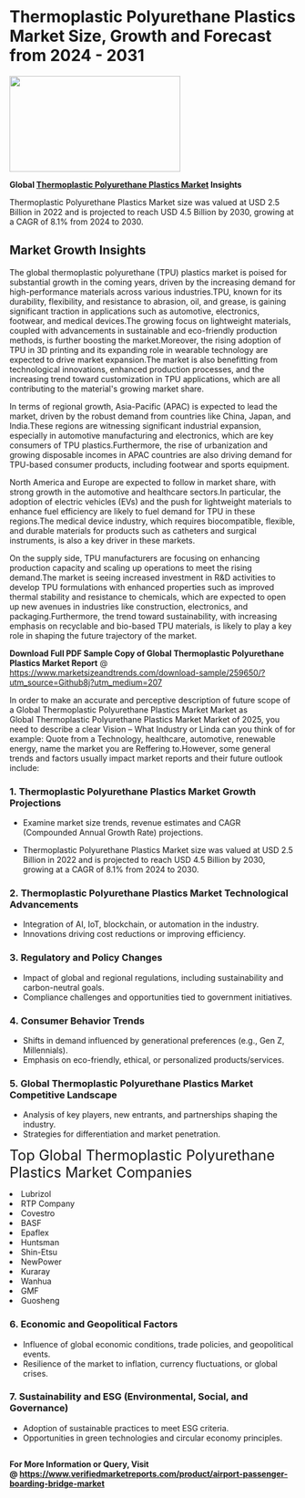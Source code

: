<H1>Thermoplastic Polyurethane Plastics Market Size, Growth and Forecast from 2024 - 2031</H1><img class="aligncenter size-medium wp-image-584254" src="https://thirdeyenews.in/wp-content/uploads/2024/09/Global-Market-Research-300x168.jpeg" alt="" width="300" height="168" /><p><strong>Global&nbsp;<a href="https://www.marketsizeandtrends.com/download-sample/259650/?utm_source=Github8j?utm_medium=207">Thermoplastic Polyurethane Plastics Market</a> Insights</strong></p><p>Thermoplastic Polyurethane Plastics Market size was valued at USD 2.5 Billion in 2022 and is projected to reach USD 4.5 Billion by 2030, growing at a CAGR of 8.1% from 2024 to 2030.</p><p><h2>Market Growth Insights</h2> <p>The global thermoplastic polyurethane (TPU) plastics market is poised for substantial growth in the coming years, driven by the increasing demand for high-performance materials across various industries.TPU, known for its durability, flexibility, and resistance to abrasion, oil, and grease, is gaining significant traction in applications such as automotive, electronics, footwear, and medical devices.The growing focus on lightweight materials, coupled with advancements in sustainable and eco-friendly production methods, is further boosting the market.Moreover, the rising adoption of TPU in 3D printing and its expanding role in wearable technology are expected to drive market expansion.The market is also benefitting from technological innovations, enhanced production processes, and the increasing trend toward customization in TPU applications, which are all contributing to the material's growing market share.</p> <p>In terms of regional growth, Asia-Pacific (APAC) is expected to lead the market, driven by the robust demand from countries like China, Japan, and India.These regions are witnessing significant industrial expansion, especially in automotive manufacturing and electronics, which are key consumers of TPU plastics.Furthermore, the rise of urbanization and growing disposable incomes in APAC countries are also driving demand for TPU-based consumer products, including footwear and sports equipment.</p> <p>North America and Europe are expected to follow in market share, with strong growth in the automotive and healthcare sectors.In particular, the adoption of electric vehicles (EVs) and the push for lightweight materials to enhance fuel efficiency are likely to fuel demand for TPU in these regions.The medical device industry, which requires biocompatible, flexible, and durable materials for products such as catheters and surgical instruments, is also a key driver in these markets.</p> <p>On the supply side, TPU manufacturers are focusing on enhancing production capacity and scaling up operations to meet the rising demand.The market is seeing increased investment in R&D activities to develop TPU formulations with enhanced properties such as improved thermal stability and resistance to chemicals, which are expected to open up new avenues in industries like construction, electronics, and packaging.Furthermore, the trend toward sustainability, with increasing emphasis on recyclable and bio-based TPU materials, is likely to play a key role in shaping the future trajectory of the market.</p> <p><span class=""><strong>Download Full PDF Sample Copy of Global Thermoplastic Polyurethane Plastics Market Report</strong> @ <a href="https://www.marketsizeandtrends.com/download-sample/259650/?utm_source=Github8j?utm_medium=207" target="_blank">https://www.marketsizeandtrends.com/download-sample/259650/?utm_source=Github8j?utm_medium=207</a></span></p><p>In order to make an accurate and perceptive description of future scope of a Global&nbsp;Thermoplastic Polyurethane Plastics Market Market as Global&nbsp;Thermoplastic Polyurethane Plastics Market Market of 2025, you need to describe a clear Vision &ndash; What Industry or Linda can you think of for example: Quote from a Technology, healthcare, automotive, renewable energy, name the market you are Reffering to.However, some general trends and factors usually impact market reports and their future outlook include:</p><h3>1.&nbsp;<strong>Thermoplastic Polyurethane Plastics Market Growth Projections</strong></h3><ul><li>Examine market size trends, revenue estimates and CAGR (Compounded Annual Growth Rate) projections.</li><li><p>Thermoplastic Polyurethane Plastics Market size was valued at USD 2.5 Billion in 2022 and is projected to reach USD 4.5 Billion by 2030, growing at a CAGR of 8.1% from 2024 to 2030.</p></li></ul><h3>2.&nbsp;<strong>Thermoplastic Polyurethane Plastics Market Technological Advancements</strong></h3><ul><li>Integration of AI, IoT, blockchain, or automation in the industry.</li><li>Innovations driving cost reductions or improving efficiency.</li></ul><h3>3.&nbsp;<strong>Regulatory and Policy Changes</strong></h3><ul><li>Impact of global and regional regulations, including sustainability and carbon-neutral goals.</li><li>Compliance challenges and opportunities tied to government initiatives.</li></ul><h3>4.&nbsp;<strong>Consumer Behavior Trends</strong></h3><ul><li>Shifts in demand influenced by generational preferences (e.g., Gen Z, Millennials).</li><li>Emphasis on eco-friendly, ethical, or personalized products/services.</li></ul><h3>5.&nbsp;<strong>Global Thermoplastic Polyurethane Plastics Market Competitive Landscape</strong></h3><ul><li>Analysis of key players, new entrants, and partnerships shaping the industry.</li><li>Strategies for differentiation and market penetration.</li></ul><p data-pm-slice="1 1 []"><span style="color: inherit; font-family: inherit; font-size: 25px;">Top Global Thermoplastic Polyurethane Plastics Market Companies</span></p><div class="" data-test-id=""><p><li>Lubrizol</li><li> RTP Company</li><li> Covestro</li><li> BASF</li><li> Epaflex</li><li> Huntsman</li><li> Shin-Etsu</li><li> NewPower</li><li> Kuraray</li><li> Wanhua</li><li> GMF</li><li> Guosheng</li></p></div><h3>6.&nbsp;<strong>Economic and Geopolitical Factors</strong></h3><ul><li>Influence of global economic conditions, trade policies, and geopolitical events.</li><li>Resilience of the market to inflation, currency fluctuations, or global crises.</li></ul><h3>7.&nbsp;<strong>Sustainability and ESG (Environmental, Social, and Governance)</strong></h3><ul><li>Adoption of sustainable practices to meet ESG criteria.</li><li>Opportunities in green technologies and circular economy principles.</li></ul><h2><strong style="font-size: 14px;">For More Information or Query, Visit @&nbsp;</strong><a style="background-color: #ffffff; font-size: 14px;" href="https://www.marketsizeandtrends.com/report/thermoplastic-polyurethane-plastics-market/" target="_blank">https://www.verifiedmarketreports.com/product/airport-passenger-boarding-bridge-market</a></h2>